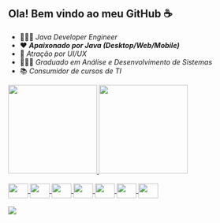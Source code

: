 ## Ola! Bem vindo ao meu GitHub ☕️
* 👨🏻‍💻 *Java Developer Engineer*
* ❤️ **_Apaixonado por Java (Desktop/Web/Mobile)_**
* 🎨 *Atração por UI/UX*
* 👨🏻‍🎓 *Graduado em Análise e Desenvolvimento de Sistemas*
* 📚 *Consumidor de cursos de TI*

<div>
  <a href="https://github.com/davi-manolo">
  <img height="180em" src="https://github-readme-stats.vercel.app/api?username=davi-manolo&show_icons=true&theme=radical&include_all_commits=true&count_private=true"/>
  <img height="180em" src="https://github-readme-stats.vercel.app/api/top-langs/?username=davi-manolo&layout=compact&langs_count=7&theme=radical"/>
</div>
<div style="display: inline_block"><br>
  <img align="center" height="30" width="40" src="https://cdn.jsdelivr.net/gh/devicons/devicon/icons/java/java-original.svg">
  <img align="center" height="30" width="40" src="https://cdn.jsdelivr.net/gh/devicons/devicon/icons/spring/spring-original.svg">
  <img align="center" height="30" width="40" src="https://cdn.jsdelivr.net/gh/devicons/devicon/icons/javascript/javascript-original.svg">
  <img align="center" height="30" width="40" src="https://cdn.jsdelivr.net/gh/devicons/devicon/icons/html5/html5-original.svg">
  <img align="center" height="30" width="40" src="https://cdn.jsdelivr.net/gh/devicons/devicon/icons/css3/css3-original.svg">
  <img align="center" height="30" width="40" src="https://cdn.jsdelivr.net/gh/devicons/devicon/icons/python/python-original.svg">
  <img align="center" height="30" width="40" src="https://cdn.jsdelivr.net/gh/devicons/devicon/icons/xd/xd-plain.svg"">
</div>
<div> 
  <br/>
  <a href="https://www.linkedin.com/in/davi-manolo/" target="_blank"><img src="https://img.shields.io/badge/-LinkedIn-%230077B5?style=for-the-badge&logo=linkedin&logoColor=white" target="_blank"></a> 
 
</div>
